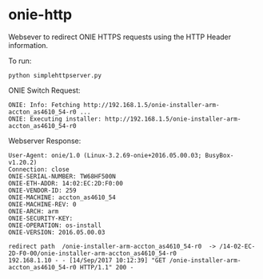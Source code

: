 # onie-http
Websever to redirect ONIE HTTPS requests using the HTTP Header information.

To run:

    python simplehttpserver.py 

ONIE Switch Request: 

    ONIE: Info: Fetching http://192.168.1.5/onie-installer-arm-accton_as4610_54-r0 ...
    ONIE: Executing installer: http://192.168.1.5/onie-installer-arm-accton_as4610_54-r0

Webserver Response:

    User-Agent: onie/1.0 (Linux-3.2.69-onie+2016.05.00.03; BusyBox-v1.20.2)
    Connection: close
    ONIE-SERIAL-NUMBER: TW68HF500N
    ONIE-ETH-ADDR: 14:02:EC:2D:F0:00
    ONIE-VENDOR-ID: 259
    ONIE-MACHINE: accton_as4610_54
    ONIE-MACHINE-REV: 0
    ONIE-ARCH: arm
    ONIE-SECURITY-KEY: 
    ONIE-OPERATION: os-install
    ONIE-VERSION: 2016.05.00.03

    redirect path  /onie-installer-arm-accton_as4610_54-r0  -> /14-02-EC-2D-F0-00/onie-installer-arm-accton_as4610_54-r0
    192.168.1.10 - - [14/Sep/2017 10:12:39] "GET /onie-installer-arm-accton_as4610_54-r0 HTTP/1.1" 200 -
